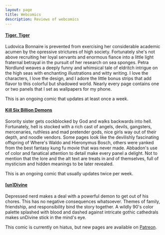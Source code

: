 ```yaml
---
layout: page
title: Webcomics
description: Reviews of webcomics
---
```


#### [Tiger, Tiger](https://www.tigertigercomic.com/)
Ludovica Bonnaire is prevented from exercising her considerable academic acumen by the opressive strictures of high society. Fortunately she's not above recruiting her loyal servants and enormous fiance into a little light fraternal betrayal in the pursuit of her research on sea sponges. Petra Nordlund weaves a deeply funny and whimsical tale of eldritch intrigue on the high seas with enchanting illustrations and witty writing. I love the characters, I love the design, and I adore the little bonus strips that add flavor to this colorful but shadowed world. Nearly every page contains one or two panels that I set as wallpapers for my phone.

This is an ongoing comic that updates at least once a week.

#### [Kill Six Billion Demons](https://killsixbilliondemons.com/)
Sorority sister gets cockblocked by God and walks backwards into hell. Fortunately, hell is stocked with a rich cast of angels, devils, gangsters, mercenaries, ruthless and mad pretender gods, nice girls way out of their depth, and noodle vendors. Some pages look like the devilishly fascinating offspring of Where's Waldo and Hieronymus Bosch, others were yanked from the best fantasy kung fu movie that was never made. Abbadon's use of color and fanatical attention to detail make every panel a delight. Not to mention that the lore and the alt text are treats in and of themselves, full of mysticism and hidden meanings to be later revealed.

This is an ongoing comic that usually updates twice per week.

#### [\[un\]Divine](https://www.undivinecomic.com/comic/)
Depressed nerd makes a deal with a powerful demon to get out of his chores. This has no negative consequences whatsoever. Themes of family, friendship, and responsibility bind the story together. A wildly 90's color palette splashed with blood and dashed against intricate gothic cathedrals makes unDivine stick in the mind's eye.

This comic is currently on hiatus, but new pages are available on [Patreon](https://www.patreon.com/unDivine).
